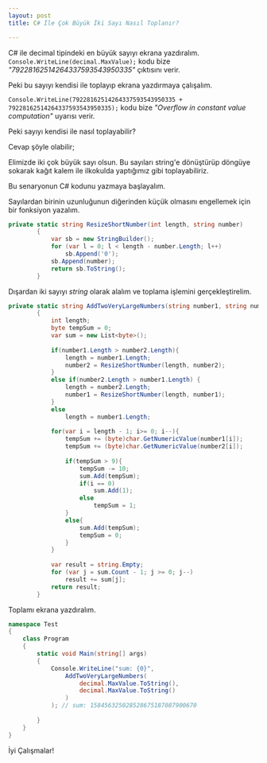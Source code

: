 ```yaml
---
layout: post
title: C# İle Çok Büyük İki Sayı Nasıl Toplanır?

---
```


C# ile decimal tipindeki en büyük sayıyı ekrana yazdıralım.
`Console.WriteLine(decimal.MaxValue);` kodu bize *"79228162514264337593543950335"* çıktısını verir.

Peki bu sayıyı kendisi ile toplayıp ekrana yazdırmaya çalışalım.

`Console.WriteLine(79228162514264337593543950335 + 79228162514264337593543950335);` kodu bize *"Overflow in constant value computation"* uyarısı verir.

Peki sayıyı kendisi ile nasıl toplayabilir?

Cevap şöyle olabilir;

Elimizde iki çok büyük sayı olsun. Bu sayıları string'e dönüştürüp döngüye sokarak kağıt kalem ile ilkokulda yaptığımız gibi toplayabiliriz.

Bu senaryonun C# kodunu yazmaya başlayalım.

Sayılardan birinin uzunluğunun diğerinden küçük olmasını engellemek için bir fonksiyon yazalım.

```csharp
private static string ResizeShortNumber(int length, string number)
        {
            var sb = new StringBuilder();
            for (var l = 0; l < length - number.Length; l++)
                sb.Append('0');
            sb.Append(number);
            return sb.ToString();
        }
```

Dışardan iki sayıyı *string* olarak alalım ve toplama işlemini gerçekleştirelim.

```csharp
private static string AddTwoVeryLargeNumbers(string number1, string number2)
        {
            int length;
            byte tempSum = 0;
            var sum = new List<byte>();
            
            if(number1.Length > number2.Length){
                length = number1.Length;
                number2 = ResizeShortNumber(length, number2);
            }    
            else if(number2.Length > number1.Length) {
                length = number2.Length;
                number1 = ResizeShortNumber(length, number1);
            }
            else
                length = number1.Length;
            
            for(var i = length - 1; i>= 0; i--){
                tempSum += (byte)char.GetNumericValue(number1[i]);
                tempSum += (byte)char.GetNumericValue(number2[i]);
                
                if(tempSum > 9){
                    tempSum -= 10;
                    sum.Add(tempSum);
                    if(i == 0)
                        sum.Add(1);
                    else
                        tempSum = 1;
                }
                else{
                    sum.Add(tempSum);
                    tempSum = 0;
                }
            }
		
            var result = string.Empty;
            for (var j = sum.Count - 1; j >= 0; j--)
                result += sum[j];
            return result;
        }

```

Toplamı ekrana yazdıralım.
```csharp
namespace Test
{
    class Program
    {
        static void Main(string[] args)
        {
            Console.WriteLine("sum: {0}", 
                AddTwoVeryLargeNumbers(
                    decimal.MaxValue.ToString(),
                    decimal.MaxValue.ToString()
                )
            ); // sum: 158456325028528675187087900670
            
        }
    }
}
```

İyi Çalışmalar!